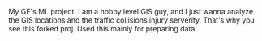 My GF's ML project. I am a hobby level GIS guy, and I just wanna analyze the GIS locations and the traffic collisions injury serverity. That's why you see this forked proj. 
Used this mainly for preparing data. 
